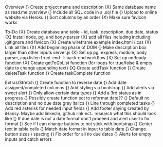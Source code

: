 Overview
    {} Create project name and description
    {X} Same database name as read.me overview
    {} Include all SQL code in a .sql file
    {} Upload to online website via Heroku
    {} Sort columns by an order
    {X} Make sure favicon works

To-Do
    {X} Create database and table - id, task, description, due date, status
    {X} Install node, pg, and body-parser
    {X} add all files including including .gitignore and favicon
    {X} Create wireframe example
index.html / css
    {X} Link all files
    {X} Add beginning phase of DOM
    {} Make description box larger than other inputs
server.js
    {X} Set up pg, express, module, body parser, app.listen
front-end -> back-end workflow
    {X} Set up onReady function
    {X} Create getToDoList function (for loops for true/false & empty date to change appending text)
    {X} Create addTask function
    {} Create deleteTask function
    {} Create taskComplete function

Extras/Stretch
    {} Create function to reverse date
    {} Add date assigned/completed columns
    {} Add styling via bootstrap
    {} Add alerts via sweet alert
    {} Only allow certain data types
    {} Add a 3rd status as in progress
    {} Possibly create function ect to reformat date??
    {} Default no description and no due date gray italics
    {} Line through completed tasks
    {} Add red asterisk for needed input fields
    {} Add footer saying created by iHansy. Maybe add linkedin, github link ect.. research what this should look like
    {} If due date is not a date format don't proceed and alert user to fix format
    {} See if I can change buttons to not stick with bootstrap
    {} Center text in table cells
    {} Match date format in input to table date
    {} Change button sizes / spacing
    {} Fix order for all no due dates
    {} Alerts for empty inputs and catch errors